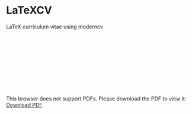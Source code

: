 # LaTeXCV
LaTeX curriculum vitae using moderncv

<object data="https://github.com/Foussy/LaTeXCV/blob/master/CV.pdf" type="application/pdf" width="700px" height="700px">
    <embed src="https://github.com/Foussy/LaTeXCV/blob/master/CV.pdf">
        <p>This browser does not support PDFs. Please download the PDF to view it: <a href="https://github.com/Foussy/LaTeXCV/blob/master/CV.pdf">Download PDF</a>.</p>
</embed>
